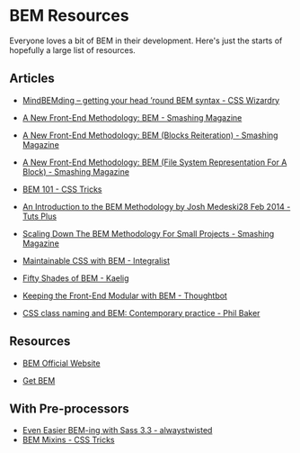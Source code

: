 # BEM Resources

Everyone loves a bit of BEM in their development. Here's just the starts of hopefully a large list of resources.

## Articles

- [MindBEMding – getting your head ’round BEM syntax - CSS Wizardry](http://csswizardry.com/2013/01/mindbemding-getting-your-head-round-bem-syntax/)

- [A New Front-End Methodology: BEM - Smashing Magazine](http://www.smashingmagazine.com/2012/04/16/a-new-front-end-methodology-bem/)

- [A New Front-End Methodology: BEM (Blocks Reiteration) - Smashing Magazine](http://www.smashingmagazine.com/a-new-front-end-methodology-bem-blocks-reiteration/)

- [A New Front-End Methodology: BEM (File System Representation For A Block) - Smashing Magazine](http://www.smashingmagazine.com/front-end-methodology-bem-file-system-representation/)

- [BEM 101 - CSS Tricks](https://css-tricks.com/bem-101/)

- [An Introduction to the BEM Methodology
by Josh Medeski28 Feb 2014 - Tuts Plus](http://webdesign.tutsplus.com/articles/an-introduction-to-the-bem-methodology--cms-19403)

- [Scaling Down The BEM Methodology For Small Projects - Smashing Magazine](http://www.smashingmagazine.com/2014/07/17/bem-methodology-for-small-projects/)

- [Maintainable CSS with BEM - Integralist](http://www.integralist.co.uk/posts/bem.html)

- [Fifty Shades of BEM - Kaelig](http://blog.kaelig.fr/post/48196348743/fifty-shades-of-bem)

- [Keeping the Front-End Modular with BEM - Thoughtbot](https://robots.thoughtbot.com/keeping-the-frontend-modular-with-bem)

- [CSS class naming and BEM: Contemporary practice - Phil Baker](http://philbaker.me/blog/2014/02/css-class-naming-and-bem-contemporary-practice/)


## Resources

- [BEM Official Website](https://en.bem.info/)

- [Get BEM](http://getbem.com/introduction/)

## With Pre-processors

- [Even Easier BEM-ing with Sass 3.3 - alwaystwisted](http://alwaystwisted.com/articles/2014-02-27-even-easier-bem-ing-with-sass-33)
- [BEM Mixins - CSS Tricks](https://css-tricks.com/snippets/sass/bem-mixins/)
